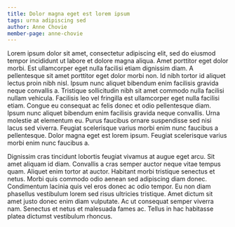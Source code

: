 ```yaml
---
title: Dolor magna eget est lorem ipsum
tags: urna adipiscing sed
author: Anne Chovie
member-page: anne-chovie
---
```


Lorem ipsum dolor sit amet, consectetur adipiscing elit, sed do eiusmod tempor incididunt ut labore et dolore magna aliqua. Amet porttitor eget dolor morbi. Est ullamcorper eget nulla facilisi etiam dignissim diam. A pellentesque sit amet porttitor eget dolor morbi non. Id nibh tortor id aliquet lectus proin nibh nisl. Ipsum nunc aliquet bibendum enim facilisis gravida neque convallis a. Tristique sollicitudin nibh sit amet commodo nulla facilisi nullam vehicula. Facilisis leo vel fringilla est ullamcorper eget nulla facilisi etiam. Congue eu consequat ac felis donec et odio pellentesque diam. Ipsum nunc aliquet bibendum enim facilisis gravida neque convallis. Urna molestie at elementum eu. Purus faucibus ornare suspendisse sed nisi lacus sed viverra. Feugiat scelerisque varius morbi enim nunc faucibus a pellentesque. Dolor magna eget est lorem ipsum. Feugiat scelerisque varius morbi enim nunc faucibus a.

Dignissim cras tincidunt lobortis feugiat vivamus at augue eget arcu. Sit amet aliquam id diam. Convallis a cras semper auctor neque vitae tempus quam. Aliquet enim tortor at auctor. Habitant morbi tristique senectus et netus. Morbi quis commodo odio aenean sed adipiscing diam donec. Condimentum lacinia quis vel eros donec ac odio tempor. Eu non diam phasellus vestibulum lorem sed risus ultricies tristique. Amet dictum sit amet justo donec enim diam vulputate. Ac ut consequat semper viverra nam. Senectus et netus et malesuada fames ac. Tellus in hac habitasse platea dictumst vestibulum rhoncus.
